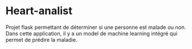 # Heart-analist
Projet flask permettant de déterminer si une personne est malade ou non. Dans cette application, il y a un model de machine learning intégré qui permet de prédire la maladie.
